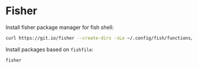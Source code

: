 # Fisher

Install fisher package manager for fish shell:

``` sh
curl https://git.io/fisher --create-dirs -sLo ~/.config/fish/functions/fisher.fish
```

Install packages based on `fishfile`:

``` sh
fisher
```
